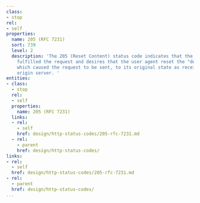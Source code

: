 ```yaml
---
class:
- stop
rel:
- self
properties:
  name: 205 (RFC 7231)
  sort: 739
  level: 2
  description: 'The 205 (Reset Content) status code indicates that the server has
    fulfilled the request and desires that the user agent reset the "document view",
    which caused the request to be sent, to its original state as received from the
    origin server. '
entities:
- class:
  - stop
  rel:
  - self
  properties:
    name: 205 (RFC 7231)
  links:
  - rel:
    - self
    href: design/http-status-codes/205-rfc-7231.md
  - rel:
    - parent
    href: design/http-status-codes/
links:
- rel:
  - self
  href: design/http-status-codes/205-rfc-7231.md
- rel:
  - parent
  href: design/http-status-codes/
...
```

